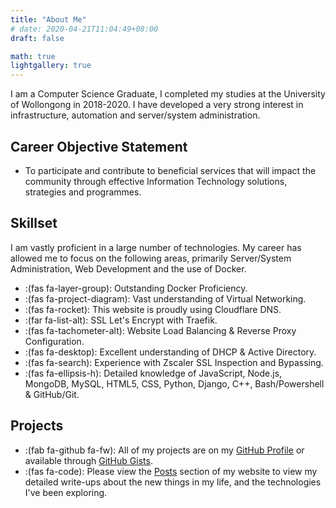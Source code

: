 ```yaml
---
title: "About Me"
# date: 2020-04-21T11:04:49+08:00
draft: false

math: true
lightgallery: true
---
```


I am a Computer Science Graduate, I completed my studies at the University of Wollongong in 2018-2020. I have developed a very strong interest in infrastructure, automation and server/system administration.

<!-- ![Header](/images/about/header.png) -->

## Career Objective Statement

* To participate and contribute to beneficial services that will impact the community through effective Information
Technology solutions, strategies and programmes.


## Skillset

I am vastly proficient in a large number of technologies. My career has allowed me to focus on the following areas, primarily Server/System Administration, Web Development and the use of Docker.

* :(fas fa-layer-group): Outstanding Docker Proficiency.
* :(fas fa-project-diagram): Vast understanding of Virtual Networking.
* :(fas fa-rocket): This website is proudly using Cloudflare DNS.
* :(far fa-list-alt): SSL Let's Encrypt with Traefik.
* :(fas fa-tachometer-alt): Website Load Balancing & Reverse Proxy Configuration.
* :(fas fa-desktop): Excellent understanding of DHCP & Active Directory.
* :(fas fa-search): Experience with Zscaler SSL Inspection and Bypassing.
* :(fas fa-ellipsis-h):  Detailed knowledge of JavaScript, Node.js, MongoDB, MySQL, HTML5, CSS, Python, Django, C++, Bash/Powershell & GitHub/Git.


## Projects

* :(fab fa-github fa-fw):  All of my projects are on my [GitHub Profile](https://github.com/jackbucinskas/) or available through [GitHub Gists](https://gist.github.com/jackbucinskas/).
* :(fas fa-code):  Please view the [Posts](/posts/) section of my website to view my detailed write-ups about the new things in my life, and the technologies I've been exploring.
